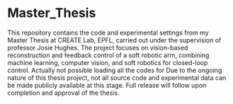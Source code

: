 # Master_Thesis
This repository contains the code and experimental settings from my Master Thesis at CREATE Lab, EPFL, carried out under the supervision of professor Josie Hughes. The project focuses on vision-based reconstruction and feedback control of a soft robotic arm, combining machine learning, computer vision, and soft robotics for closed-loop control. Actually not possible loading all the codes for Due to the ongoing nature of this thesis project, not all source code and experimental data can be made publicly available at this stage. Full release will follow upon completion and approval of the thesis.
